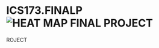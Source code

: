 # ICS173.FINALP![HEAT MAP FINAL PROJECT](https://github.com/SouleiHSD/ICS173.FINALPROJECT/assets/143763873/e171535c-e576-47f4-9549-b6add2a11e90)
ROJECT
